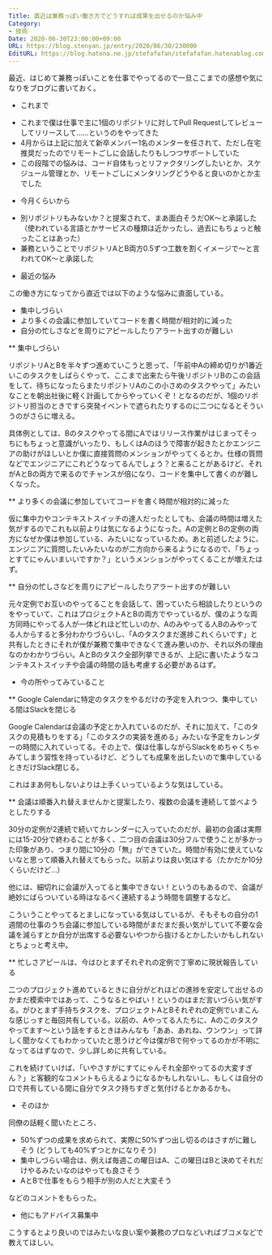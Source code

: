 ```yaml
---
Title: 直近は兼務っぽい働き方でどうすれば成果を出せるのか悩み中
Category:
- 技術
Date: 2020-06-30T23:00:00+09:00
URL: https://blog.stenyan.jp/entry/2020/06/30/230000
EditURL: https://blog.hatena.ne.jp/stefafafan/stefafafan.hatenablog.com/atom/entry/26006613592033035
---
```


最近、はじめて兼務っぽいことを仕事でやってるので一旦ここまでの感想や気になりをブログに書いておく。

* これまで

- これまで僕は仕事で主に1個のリポジトリに対してPull Requestしてレビューしてリリースして……というのをやってきた
- 4月からは上記に加えて新卒メンバー1名のメンターを任されて、ただし在宅推奨だったのでリモートごしに会話したりもしつつサポートしていた
- この段階での悩みは、コード自体もっとリファクタリングしたいとか、スケジュール管理とか、リモートごしにメンタリングどうやると良いのかとか主でした

* 今月くらいから

- 別リポジトリもみないか？と提案されて、まあ面白そうだOK〜と承諾した（使われている言語とかサービスの種類は近かったし、過去にもちょっと触ったことはあった）
- 兼務ということでリポジトリAとB両方0.5ずつ工数を割くイメージで〜と言われてOK〜と承諾した

* 最近の悩み

この働き方になってから直近では以下のような悩みに直面している。

- 集中しづらい
- より多くの会議に参加していてコードを書く時間が相対的に減った
- 自分の忙しさなどを周りにアピールしたりアラート出すのが難しい

** 集中しづらい

リポジトリAとBを半々ずつ進めていこうと思って、「午前中Aの締め切りが1番近いこのタスクをしばらくやって、ここまで出来たら午後リポジトリBのこの会話をして、待ちになったらまたリポジトリAのこの小さめのタスクやって」みたいなことを朝出社後に軽く計画してからやっていくぞ！となるのだが、1個のリポジトリ担当のときですら突発イベントで遮られたりするのに二つになるとそういうのがさらに増える。

具体例としては、Bのタスクやってる間にAではリリース作業がはじまってそっちにもちょっと意識がいったり、もしくはAのほうで障害が起きたとかエンジニアの助けがほしいとか僕に直接質問のメンションがやってくるとか。仕様の質問などでエンジニアにこれどうなってるんでしょう？と来ることがあるけど、それがAとBの両方で来るのでチャンスが倍になり、コードを集中して書くのが難しくなった。

** より多くの会議に参加していてコードを書く時間が相対的に減った

仮に集中力やコンテキストスイッチの達人だったとしても、会議の時間は増えた気がするのでこれも以前よりは気になるようになった。Aの定例とBの定例の両方になぜか僕は参加している、みたいになっているため。あと前述したように、エンジニアに質問したいみたいなのが二方向から来るようになるので、「ちょっとすてにゃんいまいいですか？」というメンションがやってくることが増えたはず。

** 自分の忙しさなどを周りにアピールしたりアラート出すのが難しい

元々定例でお互いのやってることを会話して、困っていたら相談したりというのをやっていて、これはプロジェクトAとBの両方でやっているが、僕のような両方同時にやってる人が一体どれほど忙しいのか、Aのみやってる人Bのみやってる人からすると多分わかりづらいし、「Aのタスクまだ進捗これくらいです」と共有したときにそれが僕が兼務で集中できなくて進み悪いのか、それ以外の理由なのかわかりづらい。AとBのタスク全部列挙できるが、上記に書いたようなコンテキストスイッチや会議の時間の話も考慮する必要があるはず。

* 今の所やってみていること

** Google Calendarに特定のタスクをやるだけの予定を入れつつ、集中している間はSlackを閉じる

Google Calendarは会議の予定とか入れているのだが、それに加えて、「このタスクの見積もりをする」「このタスクの実装を進める」みたいな予定をカレンダーの時間に入れていってる。その上で、僕は仕事しながらSlackをめちゃくちゃみてしまう習性を持っているけど、どうしても成果を出したいので集中しているときだけSlack閉じる。

これはまあ何もしないよりは上手くいっているような気はしている。

** 会議は順番入れ替えませんかと提案したり、複数の会議を連続して並べようとしたりする

30分の定例が2連続で続いてカレンダーに入っていたのだが、最初の会議は実際には15-20分で終わることが多く、二つ目の会議は30分フルで使うことが多かった印象があり、つまり間に10分の「無」ができていた。時間が有効に使えていないなと思って順番入れ替えてもらった。以前よりは良い気はする（たかだか10分くらいだけど…）

他には、細切れに会議が入ってると集中できない！というのもあるので、会議が絶妙にばらついている時はなるべく連続するよう時間を調整するなど。

こういうことやってるとましになっている気はしているが、そもそもの自分の1週間の仕事のうち会議に参加している時間がまだまだ長い気がしていて不要な会議を減らすとか自分が出席する必要ないやつから抜けるとかしたいかもしれないとちょっと考え中。

** 忙しさアピールは、今はひとまずそれぞれの定例で丁寧めに現状報告している

二つのプロジェクト進めているときに自分がどれほどの進捗を安定して出せるのかまだ模索中ではあって、こうなるとやばい！というのはまだ言いづらい気がする。がひとまず手持ちタスクを、プロジェクトAとBそれぞれの定例でいまこんな感じっすと毎回共有している。以前の、Aやってる人たちに、Aのこのタスクやってます〜という話をするときはみんなも「ああ、あれね、ウンウン」って詳しく聞かなくてもわかっていたと思うけど今は僕がBで何やってるのかが不明になってるはずなので、少し詳しめに共有している。

これを続けていけば、「いやさすがにすてにゃんそれ全部やってるの大変すぎん？」と客観的なコメントもらえるようになるかもしれないし、もしくは自分の口で共有している間に自分でタスク持ちすぎと気付けるとかあるかも。

* そのほか

同僚の話軽く聞いたところ、
- 50%ずつの成果を求められて、実際に50%ずつ出し切るのはさすがに難しそう (どうしても40%ずつとかになりそう)
- 集中しづらい場合は、例えば毎週この曜日はA、この曜日はBと決めてそれだけやるみたいなのはやっても良さそう
- AとBで仕事をもらう相手が別の人だと大変そう

などのコメントをもらった。

* 他にもアドバイス募集中

こうするとより良いのではみたいな良い案や兼務のプロなどいればブコメなどで教えてほしい。

